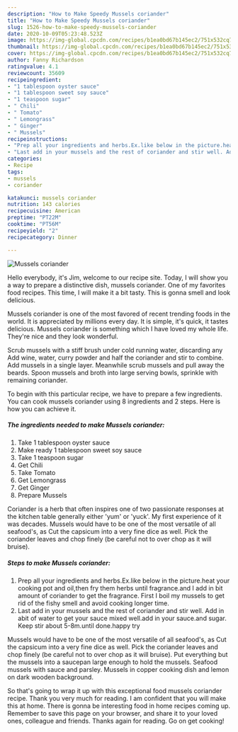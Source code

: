 ```yaml
---
description: "How to Make Speedy Mussels coriander"
title: "How to Make Speedy Mussels coriander"
slug: 1526-how-to-make-speedy-mussels-coriander
date: 2020-10-09T05:23:48.523Z
image: https://img-global.cpcdn.com/recipes/b1ea0bd67b145ec2/751x532cq70/mussels-coriander-recipe-main-photo.jpg
thumbnail: https://img-global.cpcdn.com/recipes/b1ea0bd67b145ec2/751x532cq70/mussels-coriander-recipe-main-photo.jpg
cover: https://img-global.cpcdn.com/recipes/b1ea0bd67b145ec2/751x532cq70/mussels-coriander-recipe-main-photo.jpg
author: Fanny Richardson
ratingvalue: 4.1
reviewcount: 35609
recipeingredient:
- "1 tablespoon oyster sauce"
- "1 tablespoon sweet soy sauce"
- "1 teaspoon sugar"
- " Chili"
- " Tomato"
- " Lemongrass"
- " Ginger"
- " Mussels"
recipeinstructions:
- "Prep all your ingredients and herbs.Ex.like below in the picture.heat your cooking pot and oil,then fry them herbs until fragrance.and I add in bit amount of coriander to get the fragrance. First I boil my mussels to get rid of the fishy smell and avoid cooking longer time."
- "Last add in your mussels and the rest of coriander and stir well. Add in abit of water to get your sauce mixed well.add in your sauce.and sugar. Keep stir about 5-8m.until done.happy try"
categories:
- Recipe
tags:
- mussels
- coriander

katakunci: mussels coriander 
nutrition: 143 calories
recipecuisine: American
preptime: "PT22M"
cooktime: "PT56M"
recipeyield: "2"
recipecategory: Dinner

---
```



![Mussels coriander](https://img-global.cpcdn.com/recipes/b1ea0bd67b145ec2/751x532cq70/mussels-coriander-recipe-main-photo.jpg)

Hello everybody, it's Jim, welcome to our recipe site. Today, I will show you a way to prepare a distinctive dish, mussels coriander. One of my favorites food recipes. This time, I will make it a bit tasty. This is gonna smell and look delicious.

Mussels coriander is one of the most favored of recent trending foods in the world. It is appreciated by millions every day. It is simple, it's quick, it tastes delicious. Mussels coriander is something which I have loved my whole life. They're nice and they look wonderful.

Scrub mussels with a stiff brush under cold running water, discarding any Add wine, water, curry powder and half the coriander and stir to combine. Add mussels in a single layer. Meanwhile scrub mussels and pull away the beards. Spoon mussels and broth into large serving bowls, sprinkle with remaining coriander.


To begin with this particular recipe, we have to prepare a few ingredients. You can cook mussels coriander using 8 ingredients and 2 steps. Here is how you can achieve it.

<!--inarticleads1-->

##### The ingredients needed to make Mussels coriander:

1. Take 1 tablespoon oyster sauce
1. Make ready 1 tablespoon sweet soy sauce
1. Take 1 teaspoon sugar
1. Get  Chili
1. Take  Tomato
1. Get  Lemongrass
1. Get  Ginger
1. Prepare  Mussels


Coriander is a herb that often inspires one of two passionate responses at the kitchen table generally either &#39;yum&#39; or &#39;yuck&#39;. My first experience of it was decades. Mussels would have to be one of the most versatile of all seafood&#39;s, as Cut the capsicum into a very fine dice as well. Pick the coriander leaves and chop finely (be careful not to over chop as it will bruise). 

<!--inarticleads2-->

##### Steps to make Mussels coriander:

1. Prep all your ingredients and herbs.Ex.like below in the picture.heat your cooking pot and oil,then fry them herbs until fragrance.and I add in bit amount of coriander to get the fragrance. First I boil my mussels to get rid of the fishy smell and avoid cooking longer time.
1. Last add in your mussels and the rest of coriander and stir well. Add in abit of water to get your sauce mixed well.add in your sauce.and sugar. Keep stir about 5-8m.until done.happy try


Mussels would have to be one of the most versatile of all seafood&#39;s, as Cut the capsicum into a very fine dice as well. Pick the coriander leaves and chop finely (be careful not to over chop as it will bruise). Put everything but the mussels into a saucepan large enough to hold the mussels. Seafood mussels with sauce and parsley. Mussels in copper cooking dish and lemon on dark wooden background. 

So that's going to wrap it up with this exceptional food mussels coriander recipe. Thank you very much for reading. I am confident that you will make this at home. There is gonna be interesting food in home recipes coming up. Remember to save this page on your browser, and share it to your loved ones, colleague and friends. Thanks again for reading. Go on get cooking!
